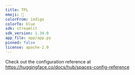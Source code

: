 ```yaml
---
title: TPL
emoji: 🌳
colorFrom: indigo
colorTo: blue
sdk: streamlit
sdk_version: 1.34.0
app_file: app/app.py
pinned: false
license: apache-2.0
---
```


Check out the configuration reference at https://huggingface.co/docs/hub/spaces-config-reference
